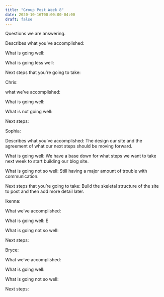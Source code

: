 ```yaml
---
title: "Group Post Week 8"
date: 2020-10-16T00:00:00-04:00
draft: false
---
```

Questions we are answering.





Describes what you've accomplished: 





What is going well: 






What is going less well: 






Next steps that you're going to take: 





Chris:





what we’ve accomplished: 





What is going well: 





What is not going well: 





Next steps: 





Sophia:





Describes what you’ve accomplished: The design our site and the agreement of what our next steps should be moving forward.






What is going well: We have a base down for what steps we want to take next week to start building our blog site.






What is going not so well: Still having a major amount of trouble with communication.






Next steps that you’re going to take: Build the skeletal structure of the site to post and then add more detail later.





Ikenna:






What we’ve accomplished: 





What is going well: E





What is going not so well: 





Next steps: 





Bryce:





What we’ve accomplished: 





What is going well: 





What is going not so well: 





Next steps: 





